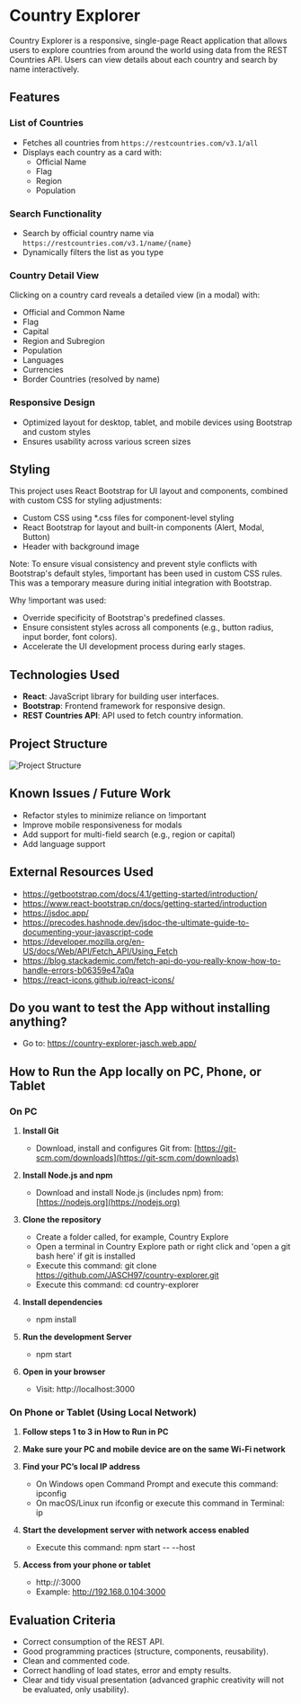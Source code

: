 # Country Explorer
Country Explorer is a responsive, single-page React application that allows users to explore countries from around the world using data from the REST Countries API. Users can view details about each country and search by name interactively.

## Features

### List of Countries

- Fetches all countries from `https://restcountries.com/v3.1/all`
- Displays each country as a card with:
  - Official Name
  - Flag
  - Region
  - Population

### Search Functionality

- Search by official country name via `https://restcountries.com/v3.1/name/{name}`
- Dynamically filters the list as you type

### Country Detail View

Clicking on a country card reveals a detailed view (in a modal) with:
- Official and Common Name
- Flag
- Capital
- Region and Subregion
- Population
- Languages
- Currencies
- Border Countries (resolved by name)

### Responsive Design

- Optimized layout for desktop, tablet, and mobile devices using Bootstrap and custom styles
- Ensures usability across various screen sizes

## Styling
This project uses React Bootstrap for UI layout and components, combined with custom CSS for styling adjustments:
   - Custom CSS using *.css files for component-level styling
   - React Bootstrap for layout and built-in components (Alert, Modal, Button)
   - Header with background image

Note: To ensure visual consistency and prevent style conflicts with Bootstrap's default styles, !important has been used in custom CSS rules. This was a temporary measure during initial integration with Bootstrap.

Why !important was used:
   - Override specificity of Bootstrap's predefined classes.
   - Ensure consistent styles across all components (e.g., button radius, input border, font colors).
   - Accelerate the UI development process during early stages.


## Technologies Used

- **React**: JavaScript library for building user interfaces.
- **Bootstrap**: Frontend framework for responsive design.
- **REST Countries API**: API used to fetch country information.

## Project Structure

![Project Structure](./src/assets/project-structure.png "Project Structure")

## Known Issues / Future Work
   - Refactor styles to minimize reliance on !important
   - Improve mobile responsiveness for modals
   - Add support for multi-field search (e.g., region or capital)
   - Add language support

## External Resources Used

   - https://getbootstrap.com/docs/4.1/getting-started/introduction/
   - https://www.react-bootstrap.cn/docs/getting-started/introduction
   - https://jsdoc.app/ 
   - https://precodes.hashnode.dev/jsdoc-the-ultimate-guide-to-documenting-your-javascript-code
   - https://developer.mozilla.org/en-US/docs/Web/API/Fetch_API/Using_Fetch
   - https://blog.stackademic.com/fetch-api-do-you-really-know-how-to-handle-errors-b06359e47a0a
   - https://react-icons.github.io/react-icons/

## Do you want to test the App without installing anything?

   - Go to: https://country-explorer-jasch.web.app/

## How to Run the App locally on PC, Phone, or Tablet 

### On PC 

1. **Install Git**  
   - Download, install and configures Git from: [https://git-scm.com/downloads](https://git-scm.com/downloads)

2. **Install Node.js and npm**  
   - Download and install Node.js (includes npm) from: [https://nodejs.org](https://nodejs.org)

3. **Clone the repository**  
   - Create a folder called, for example, Country Explore
   - Open a terminal in Country Explore path or right click and 'open a git bash here' if git is installed
   - Execute this command: git clone https://github.com/JASCH97/country-explorer.git
   - Execute this command: cd country-explorer

4. **Install dependencies**  
   - npm install

5. **Run the development Server** 
   - npm start

6. **Open in your browser**  
   - Visit: http://localhost:3000

### On Phone or Tablet (Using Local Network)

1. **Follow steps 1 to 3 in How to Run in PC**  

2. **Make sure your PC and mobile device are on the same Wi-Fi network**  

3. **Find your PC’s local IP address**  
   - On Windows open Command Prompt and execute this command: ipconfig
   - On macOS/Linux run ifconfig or execute this command in Terminal: ip

4. **Start the development server with network access enabled**  
   - Execute this command: npm start -- --host

5. **Access from your phone or tablet**  
   - http://<your-pc-ip>:3000
   - Example: http://192.168.0.104:3000

## Evaluation Criteria

- Correct consumption of the REST API.
- Good programming practices (structure, components, reusability).
- Clean and commented code.
- Correct handling of load states, error and empty results.
- Clear and tidy visual presentation (advanced graphic creativity will not be evaluated, only usability).


